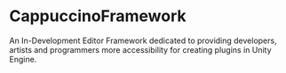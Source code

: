 # CappuccinoFramework
 An In-Development Editor Framework dedicated to providing developers, artists and programmers more accessibility for creating plugins in Unity Engine.
